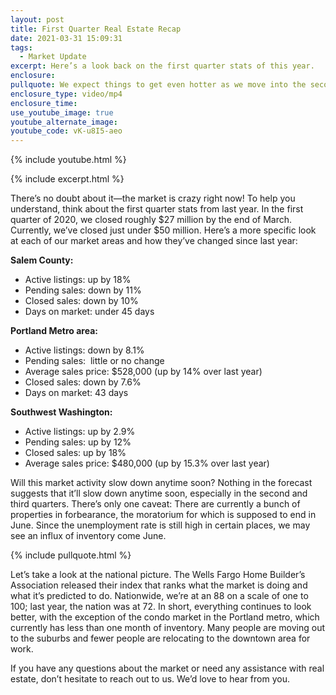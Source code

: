 ```yaml
---
layout: post
title: First Quarter Real Estate Recap
date: 2021-03-31 15:09:31
tags:
  - Market Update
excerpt: Here’s a look back on the first quarter stats of this year.
enclosure:
pullquote: We expect things to get even hotter as we move into the second quarter.
enclosure_type: video/mp4
enclosure_time:
use_youtube_image: true
youtube_alternate_image:
youtube_code: vK-u8I5-aeo
---
```

{% include youtube.html %}

{% include excerpt.html %}

There’s no doubt about it—the market is crazy right now\! To help you understand, think about the first quarter stats from last year. In the first quarter of 2020, we closed roughly $27 million by the end of March. Currently, we’ve closed just under $50 million. Here’s a more specific look at each of our market areas and how they’ve changed since last year:

**Salem County:**

* Active listings: up by 18%
* Pending sales: down by 11%
* Closed sales: down by 10%
* Days on market: under 45 days

**Portland Metro area:**

* Active listings: down by 8.1%
* Pending sales:&nbsp; little or no change&nbsp;
* Average sales price: $528,000 (up by 14% over last year)
* Closed sales: down by 7.6%
* Days on market: 43 days

**Southwest Washington:**

* Active listings: up by 2.9%
* Pending sales: up by 12%
* Closed sales: up by 18%
* Average sales price: $480,000 (up by 15.3% over last year)

Will this market activity slow down anytime soon? Nothing in the forecast suggests that it’ll slow down anytime soon, especially in the second and third quarters. There’s only one caveat: There are currently a bunch of properties in forbearance, the moratorium for which is supposed to end in June. Since the unemployment rate is still high in certain places, we may see an influx of inventory come June.

{% include pullquote.html %}

Let’s take a look at the national picture. The Wells Fargo Home Builder’s Association released their index that ranks what the market is doing and what it’s predicted to do. Nationwide, we’re at an 88 on a scale of one to 100; last year, the nation was at 72. In short, everything continues to look better, with the exception of the condo market in the Portland metro, which currently has less than one month of inventory. Many people are moving out to the suburbs and fewer people are relocating to the downtown area for work.

If you have any questions about the market or need any assistance with real estate, don’t hesitate to reach out to us. We’d love to hear from you.
